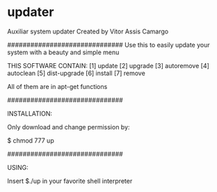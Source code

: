 # updater
Auxiliar system updater
Created by Vitor Assis Camargo

##############################
Use this to easily update your system with a beauty and simple menu

THIS SOFTWARE CONTAIN: 
 [1] update
 [2] upgrade
 [3] autoremove
 [4] autoclean
 [5] dist-upgrade
 [6] install
 [7] remove

All of them are in apt-get functions

##############################

INSTALLATION:

Only download and change permission by:
  
  $ chmod 777 up
  
##############################

USING:

Insert $./up in your favorite shell interpreter
